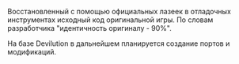 Восстановленный с помощью официальных лазеек в отладочных инструментах исходный код оригинальной игры. По словам разработчика "идентичность оригиналу - 90%".

На базе Devilution в дальнейшем планируется создание портов и модификаций.
